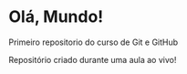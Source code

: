 # Olá, Mundo!
 Primeiro repositorio do curso de Git e GitHub 

 Repositório criado durante uma aula ao vivo!
